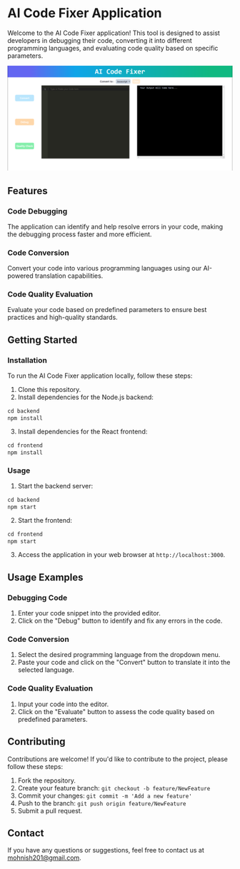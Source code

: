 # AI Code Fixer Application

Welcome to the AI Code Fixer application! This tool is designed to assist developers in debugging their code, converting it into different programming languages, and evaluating code quality based on specific parameters.

![preview](src/assets/preview.png)

## Features

### Code Debugging
The application can identify and help resolve errors in your code, making the debugging process faster and more efficient.

### Code Conversion
Convert your code into various programming languages using our AI-powered translation capabilities.

### Code Quality Evaluation
Evaluate your code based on predefined parameters to ensure best practices and high-quality standards.

## Getting Started

### Installation
To run the AI Code Fixer application locally, follow these steps:

1. Clone this repository.
2. Install dependencies for the Node.js backend:
```
cd backend
npm install
```
3. Install dependencies for the React frontend:
```
cd frontend
npm install
```

### Usage
1. Start the backend server:
```
cd backend
npm start
```
2. Start the frontend:
```
cd frontend
npm start
```
3. Access the application in your web browser at `http://localhost:3000`.

## Usage Examples

### Debugging Code
1. Enter your code snippet into the provided editor.
2. Click on the "Debug" button to identify and fix any errors in the code.

### Code Conversion
1. Select the desired programming language from the dropdown menu.
2. Paste your code and click on the "Convert" button to translate it into the selected language.

### Code Quality Evaluation
1. Input your code into the editor.
2. Click on the "Evaluate" button to assess the code quality based on predefined parameters.

## Contributing
Contributions are welcome! If you'd like to contribute to the project, please follow these steps:

1. Fork the repository.
2. Create your feature branch: `git checkout -b feature/NewFeature`
3. Commit your changes: `git commit -m 'Add a new feature'`
4. Push to the branch: `git push origin feature/NewFeature`
5. Submit a pull request.


## Contact
If you have any questions or suggestions, feel free to contact us at [mohnish201@gmail.com](mailto:mohnish201@gmail.com).

